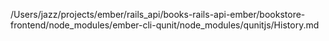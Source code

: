 /Users/jazz/projects/ember/rails_api/books-rails-api-ember/bookstore-frontend/node_modules/ember-cli-qunit/node_modules/qunitjs/History.md